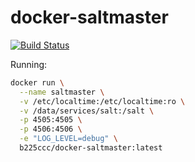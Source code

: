# docker-saltmaster

[![Build Status](https://travis-ci.org/b225ccc/docker-saltmaster.svg?branch=master)](https://travis-ci.org/b225ccc/docker-saltmaster)

Running:

~~~ sh
docker run \
  --name saltmaster \
  -v /etc/localtime:/etc/localtime:ro \
  -v /data/services/salt:/salt \
  -p 4505:4505 \
  -p 4506:4506 \
  -e "LOG_LEVEL=debug" \
  b225ccc/docker-saltmaster:latest
~~~

